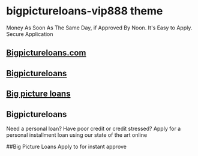 # bigpictureloans-vip888 theme

Money As Soon As The Same Day, if Approved By Noon. It's Easy to Apply. Secure Application

## [Bigpictureloans.com](https://balancepictureloanscredit.com/)
## [Bigpictureloans](https://balancepictureloanscredit.com/)
## [Big picture loans](https://balancepictureloanscredit.com/)


## Bigpictureloans
Need a personal loan? Have poor credit or credit stressed? Apply for a personal installment loan using our state of the art online

##Big Picture Loans 
Apply to for instant approve